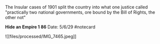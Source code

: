 The Insular cases of 1901 split the country into what one justice called "practically two national governments, ore bound by the Bill of Rights, the other not"


**Hide an Empire 1 86** 
Date: 5/6/29
 #notecard

![[files/processed/IMG_7465.jpeg]]